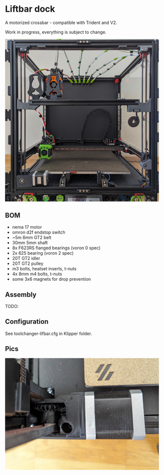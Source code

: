 # Liftbar dock

A motorized crossbar - compatible with Trident and V2.

Work in progress, everything is subject to change.

![Overview](/images/liftbar.jpg)

## BOM
- nema 17 motor
- omron d2f endstop switch
- ~5m 6mm GT2 belt
- 30mm 5mm shaft
- 8x F623RS flanged bearings (voron 0 spec)
- 2x 625 bearing (voron 2 spec)
- 20T GT2 idler
- 20T GT2 pulley
- m3 bolts, heatset inserts, t-nuts
- 4x 8mm m4 bolts, t-nuts
- some 3x6 magnets for drop prevention

## Assembly

TODO:

## Configuration
See toolchanger-lifbar.cfg in Klipper folder.

## Pics

![Gearbox](/images/liftbar-gearbox.jpg)
